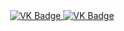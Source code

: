 <div id="badges" align ="center">
  <a href=https://vk.com/ninel738">
    <img src = "https://img.shields.io/badge/VK-blue?style-for-the-badge&logo=VK&logoColor=white" alt="VK Badge"/>
  </a>
  
<a href= "https://mail.google.com/mail/u/1/#inbox"> 
    <img src = "https://img.shields.io/badge/EMAIL-red?style-for-the-badge&logo=Gmail&logoColor=white" alt="VK Badge"/> 
  </a>
</div>

<div id="viewprof" align="center">
  <img scr="https://komarev.com/ghpvc/?username=Nina546654ml&style=flat-square&color=blue" alt=""/>
</div>
